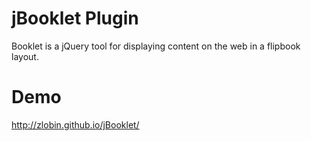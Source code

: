 # jBooklet Plugin

Booklet is a jQuery tool for displaying content on the web in a flipbook layout. 

# Demo

http://zlobin.github.io/jBooklet/
